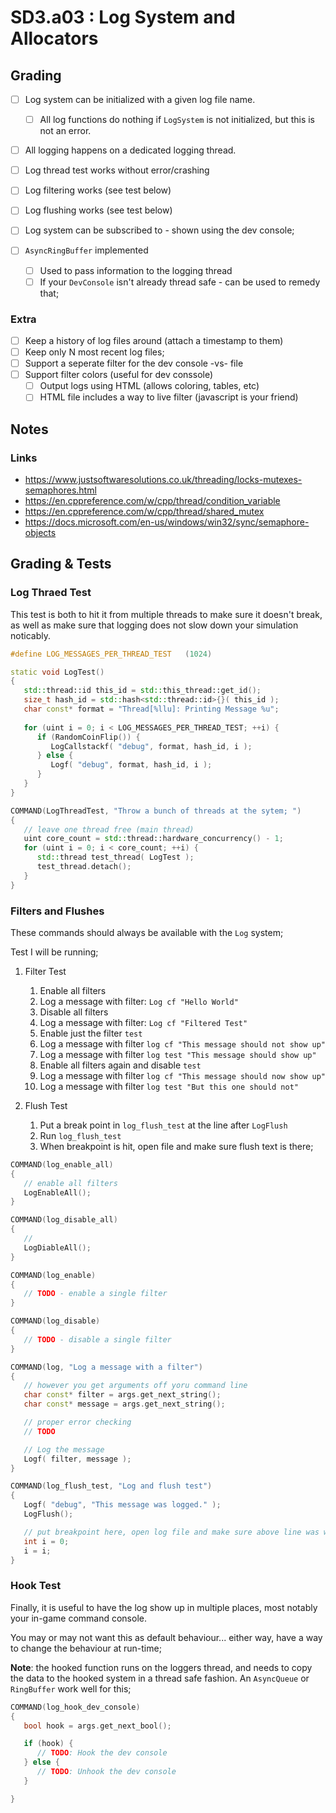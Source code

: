 SD3.a03 : Log System and Allocators
======

## Grading
- [ ] Log system can be initialized with a given log file name. 
    - [ ] All log functions do nothing if `LogSystem` is not initialized, but this is not an error. 
- [ ] All logging happens on a dedicated logging thread.
- [ ] Log thread test works without error/crashing
- [ ] Log filtering works (see test below)
- [ ] Log flushing works (see test below)
- [ ] Log system can be subscribed to - shown using the dev console; 

- [ ] `AsyncRingBuffer` implemented
    - [ ] Used to pass information to the logging thread
    - [ ] If your `DevConsole` isn't already thread safe - can be used to remedy that; 

### Extra
- [ ] Keep a history of log files around (attach a timestamp to them)
- [ ] Keep only N most recent log files; 
- [ ] Support a seperate filter for the dev console -vs- file  
- [ ] Support filter colors (useful for dev conssole) 
    - [ ] Output logs using HTML (allows coloring, tables, etc)
    - [ ] HTML file includes a way to live filter (javascript is your friend)

## Notes

### Links
- https://www.justsoftwaresolutions.co.uk/threading/locks-mutexes-semaphores.html
- https://en.cppreference.com/w/cpp/thread/condition_variable
- https://en.cppreference.com/w/cpp/thread/shared_mutex
- https://docs.microsoft.com/en-us/windows/win32/sync/semaphore-objects

## Grading & Tests

### Log Thraed Test

This test is both to hit it from multiple threads to make sure it doesn't break, as well as make sure
that logging does not slow down your simulation noticably.  

```cpp
#define LOG_MESSAGES_PER_THREAD_TEST   (1024)

static void LogTest() 
{
   std::thread::id this_id = std::this_thread::get_id(); 
   size_t hash_id = std::hash<std::thread::id>{}( this_id );
   char const* format = "Thread[%llu]: Printing Message %u"; 
     
   for (uint i = 0; i < LOG_MESSAGES_PER_THREAD_TEST; ++i) {
      if (RandomCoinFlip()) {
         LogCallstackf( "debug", format, hash_id, i ); 
      } else {
         Logf( "debug", format, hash_id, i ); 
      }
   }
}

COMMAND(LogThreadTest, "Throw a bunch of threads at the sytem; ")
{
   // leave one thread free (main thread)
   uint core_count = std::thread::hardware_concurrency() - 1; 
   for (uint i = 0; i < core_count; ++i) {
      std::thread test_thread( LogTest ); 
      test_thread.detach(); 
   }
}
```

### Filters and Flushes
These commands should always be available with the `Log` system; 

Test I will be running;

1. Filter Test
   1. Enable all filters
   2. Log a message with filter: `Log cf "Hello World"`
   3. Disable all filters
   4. Log a message with filter: `Log cf "Filtered Test"`
   5. Enable just the filter `test`
   6. Log a message with filter `log cf "This message should not show up"`
   7. Log a message with filter `log test "This message should show up"`
   8. Enable all filters again and disable `test`
   9. Log a message with filter `log cf "This message should now show up"`
   10. Log a message with filter `log test "But this one should not"`

2. Flush Test
   1. Put a break point in `log_flush_test` at the line after `LogFlush`
   2. Run `log_flush_test`
   3. When breakpoint is hit, open file and make sure flush text is there; 

```cpp
COMMAND(log_enable_all) 
{
   // enable all filters
   LogEnableAll(); 
}

COMMAND(log_disable_all) 
{
   // 
   LogDiableAll(); 
}

COMMAND(log_enable) 
{
   // TODO - enable a single filter
}

COMMAND(log_disable) 
{
   // TODO - disable a single filter
}

COMMAND(log, "Log a message with a filter") 
{
   // however you get arguments off yoru command line
   char const* filter = args.get_next_string(); 
   char const* message = args.get_next_string(); 

   // proper error checking
   // TODO

   // Log the message
   Logf( filter, message ); 
}

COMMAND(log_flush_test, "Log and flush test") 
{
   Logf( "debug", "This message was logged." ); 
   LogFlush(); 

   // put breakpoint here, open log file and make sure above line was written; 
   int i = 0; 
   i = i; 
}

```

### Hook Test
Finally, it is useful to have the log show up in multiple places, most notably your in-game command console.

You may or may not want this as default behaviour... either way, have a way to change the behaviour at run-time; 


**Note**: the hooked function runs on the loggers thread, and needs to copy the data 
to the hooked system in a thread safe fashion.  An `AsyncQueue` or `RingBuffer` work well for this; 

```cpp
COMMAND(log_hook_dev_console)
{
   bool hook = args.get_next_bool(); 

   if (hook) {
      // TODO: Hook the dev console
   } else {
      // TODO: Unhook the dev console
   }

}
```
